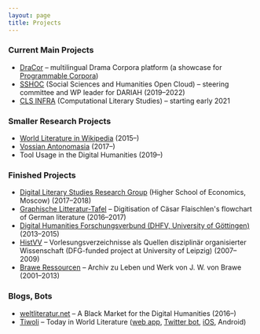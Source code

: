 ```yaml
---
layout: page
title: Projects
---
```


### Current Main Projects
* [DraCor](https://dracor.org/) – multilingual Drama Corpora platform (a showcase for [Programmable Corpora](https://doi.org/10.5281/zenodo.4284002))
* [SSHOC](https://www.sshopencloud.eu/) (Social Sciences and Humanities Open Cloud) – steering committee and WP leader for DARIAH (2019–2022)
* [CLS INFRA](https://twitter.com/jedmond36/status/1328021465774567426) (Computational Literary Studies) – starting early 2021

### Smaller Research Projects
* [World Literature in Wikipedia](https://data.weltliteratur.net/) (2015–)
* [Vossian Antonomasia](https://vossanto.weltliteratur.net/) (2017–)
* Tool Usage in the Digital Humanities (2019–)

### Finished Projects
* [Digital Literary Studies Research Group](https://hum.hse.ru/digital/rusdracor/) (Higher School of Economics, Moscow) (2017–2018)
* [Graphische Litteratur-Tafel](https://litteratur-tafel.weltliteratur.net/) – Digitisation of Cäsar Flaischlen's flowchart of German literature (2016–2017)
* [Digital Humanities Forschungsverbund (DHFV, University of Göttingen)](https://www.gcdh.de/en/research/projects/digital-humanities-research-collaboration-dhfv/) (2013–2015)
* [HistVV](https://histvv.uni-leipzig.de/) – Vorlesungsverzeichnisse als Quellen disziplinär organisierter Wissenschaft (DFG-funded project at University of Leipzig) (2007–2009)
* [Brawe Ressourcen](https://brawe.uni-leipzig.de/) – Archiv zu Leben und Werk von J. W. von Brawe (2001–2013)

### Blogs, Bots
* [weltliteratur.net](https://weltliteratur.net/) – A Black Market for the Digital Humanities (2016–)
* [Tiwoli](https://tiwoli.spinfo.uni-koeln.de/view) – Today in World Literature ([web app](https://tiwoli.spinfo.uni-koeln.de/view), [Twitter bot](https://twitter.com/TiwoliChirp), [iOS](https://appsto.re/de/I69sfb.i), Android)
